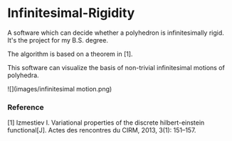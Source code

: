 # Infinitesimal-Rigidity
A software which can decide whether a polyhedron is infinitesimally rigid. It's the project for my B.S. degree.

The algorithm is based on a theorem in [1].

This software can visualize the basis of non-trivial infinitesimal motions of polyhedra.

![](images/infinitesimal motion.png)


### Reference
[1] Izmestiev I. Variational properties of the discrete hilbert-einstein functional[J]. Actes des rencontres du CIRM, 2013, 3(1): 151–157.
